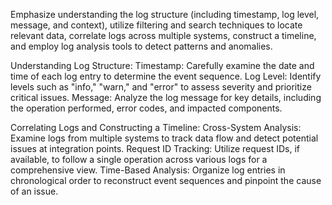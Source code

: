 
Emphasize understanding the log structure (including timestamp, log level, message, and context), utilize filtering and search techniques to locate relevant data, correlate logs across multiple systems, construct a timeline, and employ log analysis tools to detect patterns and anomalies.

Understanding Log Structure: Timestamp: Carefully examine the date and time of each log entry to determine the event sequence. Log Level: Identify levels such as "info," "warn," and "error" to assess severity and prioritize critical issues. Message: Analyze the log message for key details, including the operation performed, error codes, and impacted components.

Correlating Logs and Constructing a Timeline: Cross-System Analysis: Examine logs from multiple systems to track data flow and detect potential issues at integration points. Request ID Tracking: Utilize request IDs, if available, to follow a single operation across various logs for a comprehensive view. Time-Based Analysis: Organize log entries in chronological order to reconstruct event sequences and pinpoint the cause of an issue.
